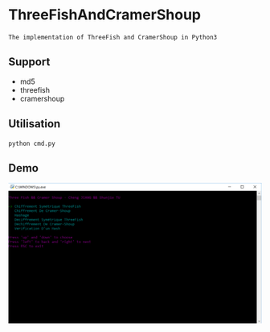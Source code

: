 # ThreeFishAndCramerShoup
```
The implementation of ThreeFish and CramerShoup in Python3
```

## Support
- md5
- threefish
- cramershoup

## Utilisation
```
python cmd.py
```

## Demo
![](./image/demo.PNG)
